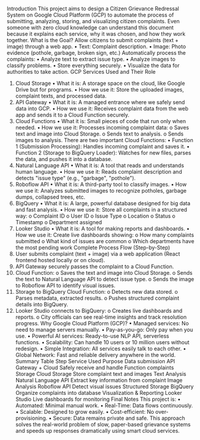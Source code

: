 Introduction
This project aims to design a Citizen Grievance Redressal System on Google Cloud
Platform (GCP) to automate the process of submitting, analyzing, storing, and visualizing
citizen complaints.
Even someone with zero cloud knowledge can understand this document because it explains
each service, why it was chosen, and how they work together.
What is the Goal?
Allow citizens to submit complaints (text + image) through a web app.
• Text: Complaint description.
• Image: Photo evidence (pothole, garbage, broken sign, etc.)
Automatically process the complaints:
• Analyze text to extract issue type.
• Analyze images to classify problems.
• Store everything securely.
• Visualize the data for authorities to take action.
GCP Services Used and Their Role
1. Cloud Storage
• What it is: A storage space on the cloud, like Google Drive but for programs.
• How we use it: Store the uploaded images, complaint texts, and processed data.
2. API Gateway
• What it is: A managed entrance where we safely send data into GCP.
• How we use it: Receives complaint data from the web app and sends it to a Cloud
Function securely.
3. Cloud Functions
• What it is: Small pieces of code that run only when needed.
• How we use it: Processes incoming complaint data:
o Saves text and image into Cloud Storage.
o Sends text to analysis.
o Sends images to analysis.
There are two important Cloud Functions:
• Function 1 (Submission Processing): Handles incoming complaint and saves it.
• Function 2 (Storage to BigQuery Loader): Watches for new files, parses the data,
and pushes it into a database.
4. Natural Language API
• What it is: A tool that reads and understands human language.
• How we use it: Reads complaint description and detects "issue type" (e.g., "garbage",
"pothole").
5. Roboflow API
• What it is: A third-party tool to classify images.
• How we use it: Analyzes submitted images to recognize potholes, garbage dumps,
collapsed trees, etc.
6. BigQuery
• What it is: A large, powerful database designed for big data and fast analysis.
• How we use it: Store all complaints in a structured way:
o Complaint ID
o User ID
o Issue Type
o Location
o Status
o Timestamp
o Department assigned
7. Looker Studio
• What it is: A tool for making reports and dashboards.
• How we use it: Create live dashboards showing:
o How many complaints submitted
o What kind of issues are common
o Which departments have the most pending work
Complete Process Flow (Step-by-Step)
1. User submits complaint (text + image) via a web application (React frontend hosted
locally or on cloud).
2. API Gateway securely passes the complaint to a Cloud Function.
3. Cloud Function:
o Saves the text and image into Cloud Storage.
o Sends the text to Natural Language API to detect issue type.
o Sends the image to Roboflow API to identify visual issues.
4. Storage to BigQuery Cloud Function:
o Detects new data stored.
o Parses metadata, extracted results.
o Pushes structured complaint details into BigQuery.
5. Looker Studio connects to BigQuery:
o Creates live dashboards and reports.
o City officials can see real-time insights and track resolution progress.
Why Google Cloud Platform (GCP)?
• Managed services: No need to manage servers manually.
• Pay-as-you-go: Only pay when you use.
• Powerful AI services: Ready-to-use NLP API, serverless functions.
• Scalability: Can handle 10 users or 10 million users without redesign.
• Simple Integration: All services easily talk to each other.
• Global Network: Fast and reliable delivery anywhere in the world.
Summary Table
Step Service Used Purpose
Data submission API Gateway + Cloud
Safely receive and handle
Function
complaints
Storage Cloud Storage Store complaint text and images
Text Analysis Natural Language API Extract key information from
complaint
Image Analysis Roboflow API Detect visual issues
Structured Storage BigQuery Organize complaints into database
Visualization &
Reporting Looker Studio Live dashboards for monitoring
Final Notes
This project is:
• Automated: Minimal manual work.
• Real-Time: Data flows continuously.
• Scalable: Designed to grow easily.
• Cost-efficient: No over-provisioning.
• Secure: Data remains private and safe.
This approach solves the real-world problem of slow, paper-based grievance systems and
speeds up responses dramatically using smart cloud services.







